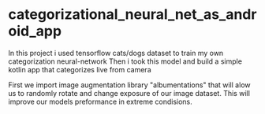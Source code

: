 # categorizational_neural_net_as_android_app


In this project i used tensorflow cats/dogs dataset to train my own categorization neural-network
Then i took this model and build a simple kotlin app that categorizes live from camera


First we import image augmentation library "albumentations" that will alow us to randomly rotate and change exposure of our image dataset. This will improve our models preformance in extreme condisions.

